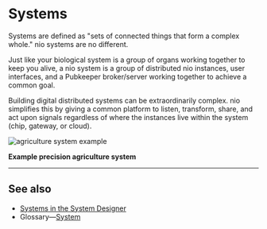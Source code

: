 # Systems

Systems are defined as "sets of connected things that form a complex whole." nio systems are no different.

Just like your biological system is a group of organs working together to keep you alive, a nio system is a group of distributed nio instances, user interfaces, and a Pubkeeper broker/server working together to achieve a common goal.

Building digital distributed systems can be extraordinarily complex.  nio simplifies this by giving a common platform to listen, transform, share, and act upon signals regardless of where the instances live within the system (chip, gateway, or cloud).

![agriculture system example](/img/intro-system.png)

**Example precision agriculture system**

---
## See also

* [Systems in the System Designer](/system-designer/designer-tasks.md#system-sd)
* Glossary—[System](/glossary/README.md#system)
